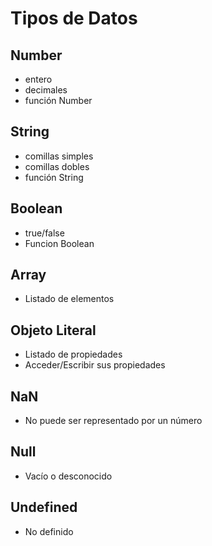 
# Tipos de Datos

## Number
- entero
- decimales
- función Number

## String
- comillas simples
- comillas dobles
- función String

## Boolean
- true/false
- Funcion Boolean

## Array
- Listado de elementos

## Objeto Literal
- Listado de propiedades
- Acceder/Escribir sus propiedades

## NaN
- No puede ser representado por un número

## Null
- Vacío o desconocido

## Undefined
- No definido


